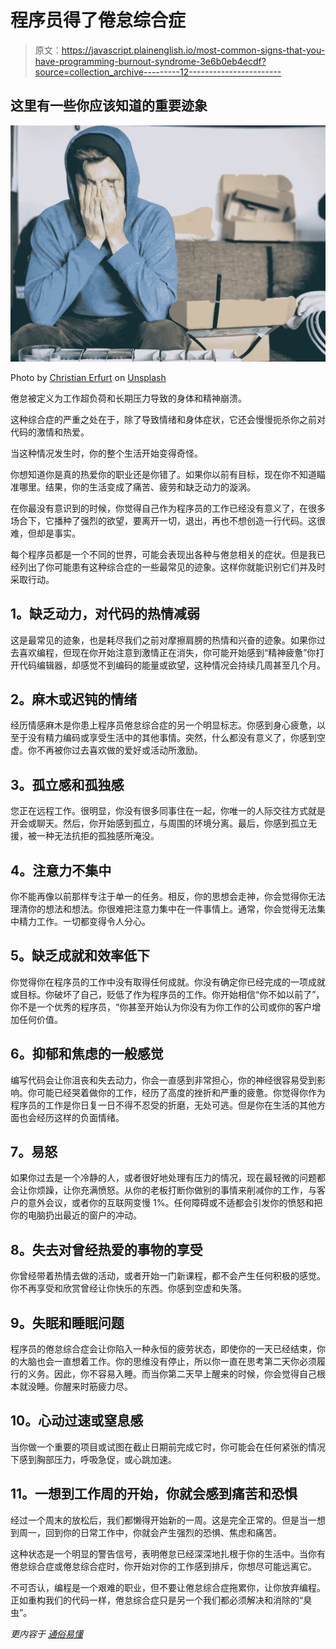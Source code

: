 # 程序员得了倦怠综合症

> 原文：<https://javascript.plainenglish.io/most-common-signs-that-you-have-programming-burnout-syndrome-3e6b0eb4ecdf?source=collection_archive---------12----------------------->

## 这里有一些你应该知道的重要迹象

![](img/166caf7757c564861e308f74377683d1.png)

Photo by [Christian Erfurt](https://unsplash.com/@christnerfurt?utm_source=medium&utm_medium=referral) on [Unsplash](https://unsplash.com?utm_source=medium&utm_medium=referral)

倦怠被定义为工作超负荷和长期压力导致的身体和精神崩溃。

这种综合症的严重之处在于，除了导致情绪和身体症状，它还会慢慢扼杀你之前对代码的激情和热爱。

当这种情况发生时，你的整个生活开始变得奇怪。

你想知道你是真的热爱你的职业还是你错了。如果你以前有目标，现在你不知道瞄准哪里。结果，你的生活变成了痛苦、疲劳和缺乏动力的漩涡。

在你最没有意识到的时候，你觉得自己作为程序员的工作已经没有意义了，在很多场合下，它播种了强烈的欲望，要离开一切，退出，再也不想创造一行代码。这很难，但却是事实。

每个程序员都是一个不同的世界，可能会表现出各种与倦怠相关的症状。但是我已经列出了你可能患有这种综合症的一些最常见的迹象。这样你就能识别它们并及时采取行动。

## **1。缺乏动力，对代码的热情减弱**

这是最常见的迹象，也是耗尽我们之前对摩擦肩膀的热情和兴奋的迹象。如果你过去喜欢编程，但现在你开始注意到激情正在消失，你可能开始感到“精神疲惫”你打开代码编辑器，却感觉不到编码的能量或欲望，这种情况会持续几周甚至几个月。

## **2。麻木或迟钝的情绪**

经历情感麻木是你患上程序员倦怠综合症的另一个明显标志。你感到身心疲惫，以至于没有精力编码或享受生活中的其他事情。突然，什么都没有意义了，你感到空虚。你不再被你过去喜欢做的爱好或活动所激励。

## **3。孤立感和孤独感**

您正在远程工作。很明显，你没有很多同事住在一起，你唯一的人际交往方式就是开会或聊天。然后，你开始感到孤立，与周围的环境分离。最后，你感到孤立无援，被一种无法抗拒的孤独感所淹没。

## **4。注意力不集中**

你不能再像以前那样专注于单一的任务。相反，你的思想会走神，你会觉得你无法理清你的想法和想法。你很难把注意力集中在一件事情上。通常，你会觉得无法集中精力工作。一切都变得令人分心。

## **5。缺乏成就和效率低下**

你觉得你在程序员的工作中没有取得任何成就。你没有确定你已经完成的一项成就或目标。你破坏了自己，贬低了作为程序员的工作。你开始相信“你不如以前了”，你不是一个优秀的程序员，“你甚至开始认为你没有为你工作的公司或你的客户增加任何价值。

## **6。抑郁和焦虑的一般感觉**

编写代码会让你沮丧和失去动力，你会一直感到非常担心，你的神经很容易受到影响。你可能已经哭着做你的工作，经历了高度的挫折和严重的疲惫。你觉得你作为程序员的工作是你日复一日不得不忍受的折磨，无处可逃。但是你在生活的其他方面也会经历这样的负面情绪。

## **7。易怒**

如果你过去是一个冷静的人，或者很好地处理有压力的情况，现在最轻微的问题都会让你烦躁，让你充满愤怒。从你的老板打断你做别的事情来削减你的工作，与客户的意外会议，或者你的互联网变慢 1%。任何障碍或不适都会引发你的愤怒和把你的电脑扔出最近的窗户的冲动。

## **8。失去对曾经热爱的事物的享受**

你曾经带着热情去做的活动，或者开始一门新课程，都不会产生任何积极的感觉。你不再享受和欣赏曾经让你快乐的东西。你感到空虚和失落。

## **9。失眠和睡眠问题**

程序员的倦怠综合症会让你陷入一种永恒的疲劳状态，即使你的一天已经结束，你的大脑也会一直想着工作。你的思维没有停止，所以你一直在思考第二天你必须履行的义务。因此，你不容易入睡。而当你第二天早上醒来的时候，你会觉得自己根本就没睡。你醒来时筋疲力尽。

## **10。心动过速或窒息感**

当你做一个重要的项目或试图在截止日期前完成它时，你可能会在任何紧张的情况下感到胸部压力，呼吸急促，或心跳加速。

## **11。一想到工作周的开始，你就会感到痛苦和恐惧**

经过一个周末的放松后，我们都懒得开始新的一周。这是完全正常的。但是当一想到周一，回到你的日常工作中，你就会产生强烈的恐惧、焦虑和痛苦。

这种状态是一个明显的警告信号，表明倦怠已经深深地扎根于你的生活中。当你有倦怠综合症或倦怠综合症时，你开始对你的工作感到排斥，你想尽可能远离它。

不可否认，编程是一个艰难的职业，但不要让倦怠综合症拖累你，让你放弃编程。正如重构我们的代码一样，倦怠综合症只是另一个我们都必须解决和消除的“臭虫”。

*更内容于* [*通俗易懂*](http://plainenglish.io/)